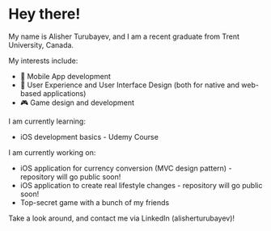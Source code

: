 # Hey there!

My name is Alisher Turubayev, and I am a recent graduate from Trent University, Canada.

My interests include:
- 📱 Mobile App development
- 🎨 User Experience and User Interface Design (both for native and web-based applications)
- 🎮 Game design and development

I am currently learning:
- iOS development basics - Udemy Course

I am currently working on:
- iOS application for currency conversion (MVC design pattern) - repository will go public soon!
- iOS application to create real lifestyle changes - repository will go public soon!
- Top-secret game with a bunch of my friends 

Take a look around, and contact me via LinkedIn (alisherturubayev)!
